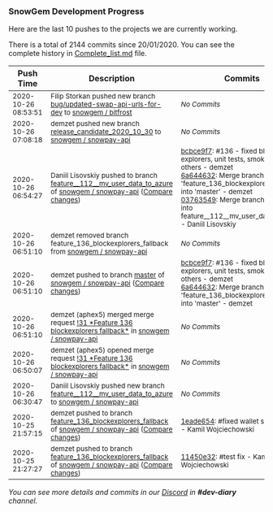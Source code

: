 
### SnowGem Development Progress

Here are the last 10 pushes to the projects we are currently working.

There is a total of 2144 commits since 20/01/2020. You can see the complete history in
 [Complete_list.md](Complete_list.md) file.

| Push Time | Description | Commits |
| --- | --- | --- |
| <sub>2020-10-26 08:53:51</sub> | <sub>Filip Storkan pushed new branch [bug/updated\-swap\-api\-urls\-for\-dev](https://gitlab.com/snowgem/bitfrost/commits/bug/updated-swap-api-urls-for-dev) to [snowgem / bitfrost](https://gitlab.com/snowgem/bitfrost)</sub> | <sub>_No Commits_</sub> |
| <sub>2020-10-26 07:08:18</sub> | <sub>demzet pushed new branch [release\_candidate\_2020\_10\_30](https://gitlab.com/snowgem/snowpay-api/commits/release_candidate_2020_10_30) to [snowgem / snowpay\-api](https://gitlab.com/snowgem/snowpay-api)</sub> | <sub>_No Commits_</sub> |
| <sub>2020-10-26 06:54:27</sub> | <sub>Daniil Lisovskiy pushed to branch [feature\_\_112\_\_mv\_user\_data\_to\_azure](https://gitlab.com/snowgem/snowpay-api/commits/feature__112__mv_user_data_to_azure) of [snowgem / snowpay\-api](https://gitlab.com/snowgem/snowpay-api) ([Compare changes](https://gitlab.com/snowgem/snowpay-api/compare/f40136dfaaa0894bb1f644ae86918869cc1be71b...03763549cf22a600b27a896b9db87d3848849b7a))</sub> | <sub>[bcbce9f7](https://gitlab.com/snowgem/snowpay-api/-/commit/bcbce9f72cad86f40436965b11ec316d267e059d): #136 - fixed block explorers, unit tests, smoke tests, and others - demzet<br>[6a644632](https://gitlab.com/snowgem/snowpay-api/-/commit/6a644632d591bca8cd430436d7bff4516d1f411c): Merge branch 'feature_136_blockexplorers_fallback' into 'master' - demzet<br>[03763549](https://gitlab.com/snowgem/snowpay-api/-/commit/03763549cf22a600b27a896b9db87d3848849b7a): Merge branch 'master' into feature__112__mv_user_data_to_azure - Daniil Lisovskiy</sub> |
| <sub>2020-10-26 06:51:10</sub> | <sub>demzet removed branch feature_136_blockexplorers_fallback from [snowgem / snowpay\-api](https://gitlab.com/snowgem/snowpay-api)</sub> | <sub>_No Commits_</sub> |
| <sub>2020-10-26 06:51:10</sub> | <sub>demzet pushed to branch [master](https://gitlab.com/snowgem/snowpay-api/commits/master) of [snowgem / snowpay\-api](https://gitlab.com/snowgem/snowpay-api) ([Compare changes](https://gitlab.com/snowgem/snowpay-api/compare/f0ab5054c389d59e093157e252e213d1e245dc36...6a644632d591bca8cd430436d7bff4516d1f411c))</sub> | <sub>[bcbce9f7](https://gitlab.com/snowgem/snowpay-api/-/commit/bcbce9f72cad86f40436965b11ec316d267e059d): #136 - fixed block explorers, unit tests, smoke tests, and others - demzet<br>[6a644632](https://gitlab.com/snowgem/snowpay-api/-/commit/6a644632d591bca8cd430436d7bff4516d1f411c): Merge branch 'feature_136_blockexplorers_fallback' into 'master' - demzet</sub> |
| <sub>2020-10-26 06:51:10</sub> | <sub>demzet (aphex5) merged merge request [\!31 \*Feature 136 blockexplorers fallback\*](https://gitlab.com/snowgem/snowpay-api/-/merge_requests/31) in [snowgem / snowpay\-api](https://gitlab.com/snowgem/snowpay-api)</sub> | <sub>_No Commits_</sub> |
| <sub>2020-10-26 06:50:07</sub> | <sub>demzet (aphex5) opened merge request [\!31 \*Feature 136 blockexplorers fallback\*](https://gitlab.com/snowgem/snowpay-api/-/merge_requests/31) in [snowgem / snowpay\-api](https://gitlab.com/snowgem/snowpay-api)</sub> | <sub>_No Commits_</sub> |
| <sub>2020-10-26 06:30:47</sub> | <sub>Daniil Lisovskiy pushed new branch [feature\_\_112\_\_mv\_user\_data\_to\_azure](https://gitlab.com/snowgem/snowpay-api/commits/feature__112__mv_user_data_to_azure) to [snowgem / snowpay\-api](https://gitlab.com/snowgem/snowpay-api)</sub> | <sub>_No Commits_</sub> |
| <sub>2020-10-25 21:57:15</sub> | <sub>demzet pushed to branch [feature\_136\_blockexplorers\_fallback](https://gitlab.com/snowgem/snowpay-api/commits/feature_136_blockexplorers_fallback) of [snowgem / snowpay\-api](https://gitlab.com/snowgem/snowpay-api) ([Compare changes](https://gitlab.com/snowgem/snowpay-api/compare/11450e32a0f52ae167c777527a8b352c05a2eb21...1eade6543a0546e08cc01215b27a8aaf2fe6ac76))</sub> | <sub>[1eade654](https://gitlab.com/snowgem/snowpay-api/-/commit/1eade6543a0546e08cc01215b27a8aaf2fe6ac76): #fixed wallet smoke tests - Kamil Wojciechowski</sub> |
| <sub>2020-10-25 21:27:27</sub> | <sub>demzet pushed to branch [feature\_136\_blockexplorers\_fallback](https://gitlab.com/snowgem/snowpay-api/commits/feature_136_blockexplorers_fallback) of [snowgem / snowpay\-api](https://gitlab.com/snowgem/snowpay-api) ([Compare changes](https://gitlab.com/snowgem/snowpay-api/compare/6332edbe6895da595f81f3f62a244dcfdfc0aa5c...11450e32a0f52ae167c777527a8b352c05a2eb21))</sub> | <sub>[11450e32](https://gitlab.com/snowgem/snowpay-api/-/commit/11450e32a0f52ae167c777527a8b352c05a2eb21): #test fix - Kamil Wojciechowski</sub> |

_You can see more details and commits in our [Discord](https://discord.gg/zumGnbg) in **#dev-diary** channel._
